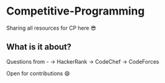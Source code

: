 # Competitive-Programming
Sharing all resources for CP here 😎
## What is it about?
Questions from - 
-> HackerRank
-> CodeChef
-> CodeForces

Open for contributions 😄
